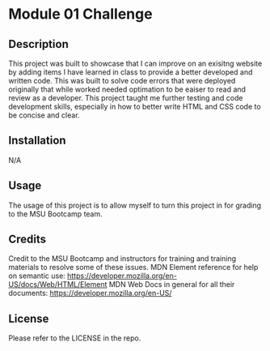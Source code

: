 # Module 01 Challenge

## Description

This project was built to showcase that I can improve on an exisitng website by adding items I have learned in class to provide a better developed and written code. This was built to solve code errors that were deployed originally that while worked needed optimation to be eaiser to read and review as a developer. This project taught me further testing and code development skills, especially in how to better write HTML and CSS code to be concise and clear.

## Installation

N/A

## Usage

The usage of this project is to allow myself to turn this project in for grading to the MSU Bootcamp team.

## Credits

Credit to the MSU Bootcamp and instructors for training and training materials to resolve some of these issues.
MDN Element reference for help on semantic use: https://developer.mozilla.org/en-US/docs/Web/HTML/Element
MDN Web Docs in general for all their documents: https://developer.mozilla.org/en-US/


## License

Please refer to the LICENSE in the repo.
